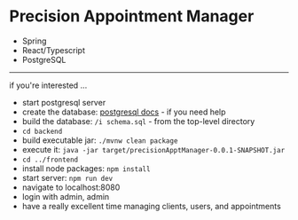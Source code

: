 # Precision Appointment Manager

- Spring
- React/Typescript
- PostgreSQL

___

if you're interested ...

- start postgresql server
- create the database: [postgresql docs](https://www.postgresql.org/docs/current/) - if you need help
- build the database:  ``` /i schema.sql ``` - from the top-level directory
- ``` cd backend ```
- build executable jar: ``` ./mvnw clean package ```
- execute it: ``` java -jar target/precisionApptManager-0.0.1-SNAPSHOT.jar ```
- ``` cd ../frontend ```
- install node packages: ``` npm install ```
- start server: ``` npm run dev ```
- navigate to localhost:8080
- login with admin, admin
- have a really excellent time managing clients, users, and appointments



